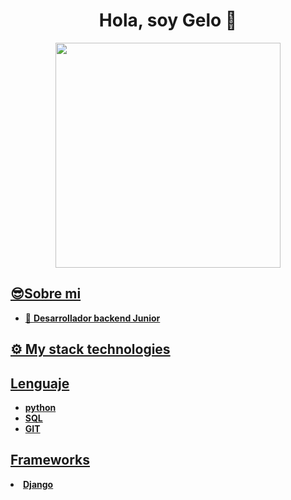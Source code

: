 <h1 align="center">Hola, soy Gelo 🤟</h1>

<div align="center">
<a href="https://ossinsight.io">
  <img src="/web/static/img/screenshots/homepage.gif" height=360
</a>
</div>

## 😎Sobre mi
<ul>
    <li>🌱 <b>Desarrollador backend Junior</li>
</ul>

## ⚙ My stack technologies
<h2>Lenguaje</h2>
<ul>
  <li>python</li>
  <li>SQL</li>
  <li>GIT</li>
</ul>
<h2>Frameworks</h2>
<lu>
  <li>Django</li>
</lu>
